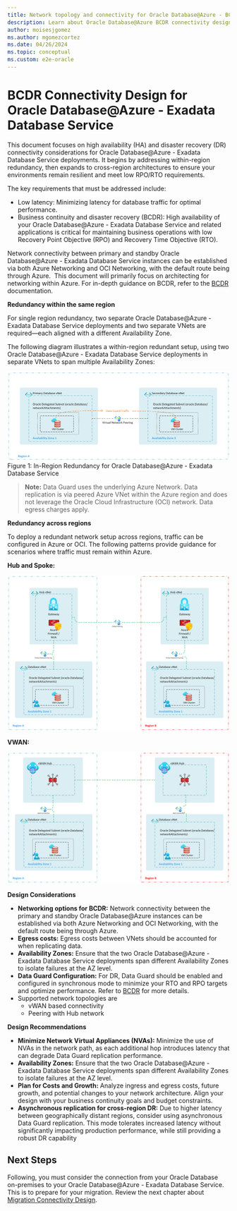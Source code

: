 ```yaml
---
title: Network topology and connectivity for Oracle Database@Azure - BCDR Connectivity Design
description: Learn about Oracle Database@Azure BCDR connectivity design.
author: moisesjgomez
ms.author: mgomezcortez
ms.date: 04/26/2024
ms.topic: conceptual
ms.custom: e2e-oracle
---
```


# BCDR Connectivity Design for Oracle Database@Azure - Exadata Database Service

This document focuses on high availability (HA) and disaster recovery (DR) connectivity considerations for Oracle Database@Azure - Exadata Database Service deployments. It begins by addressing within-region redundancy, then expands to cross-region architectures to ensure your environments remain resilient and meet low RPO/RTO requirements.

The key requirements that must be addressed include:

- Low latency: Minimizing latency for database traffic for optimal performance.
- Business continuity and disaster recovery (BCDR): High availability of your Oracle Database@Azure - Exadata Database Service and related applications is critical for maintaining business operations with low Recovery Point Objective (RPO) and Recovery Time Objective (RTO).

Network connectivity between primary and standby Oracle Database@Azure - Exadata Database Service instances can be established via both Azure Networking and OCI Networking, with the default route being through Azure.  This document will primarily focus on architecting for networking within Azure. For in-depth guidance on BCDR, refer to the [BCDR](./oracle-disaster-recovery-oracle-database-azure.md) documentation.

**Redundancy within the same region**

For single region redundancy, two separate Oracle Database@Azure - Exadata Database Service deployments and two separate VNets are required—each aligned with a different Availability Zone.

The following diagram illustrates a within-region redundant setup, using two Oracle Database@Azure - Exadata Database Service deployments in separate VNets to span multiple Availability Zones:

![In-Region Redundancy](./media/multi-availability-zone.png)
Figure 1: In-Region Redundancy for Oracle Database@Azure - Exadata Database Service

> **Note:** Data Guard uses the underlying Azure Network. Data replication is via peered Azure VNet within the Azure region and does not leverage the Oracle Cloud Infrastructure (OCI) network. Data egress charges apply.

**Redundancy across regions**

To deploy a redundant network setup across regions, traffic can be configured in Azure or OCI. The following patterns provide guidance for scenarios where traffic must remain within Azure.

**Hub and Spoke:**

![Hub and Spoke Topology](./media/hub-spoke-multi-region.png)

**VWAN:**

![VWAN Topology](./media/vwan-multi-region.png)

**Design Considerations**

- **Networking options for BCDR:** Network connectivity between the primary and standby Oracle Database@Azure instances can be established via both Azure Networking and OCI Networking, with the default route being through Azure.
- **Egress costs:** Egress costs between VNets should be accounted for when replicating data.
- **Availability Zones:** Ensure that the two Oracle Database@Azure - Exadata Database Service deployments span different Availability Zones to isolate failures at the AZ level.
- **Data Guard Configuration:** For DR, Data Guard should be enabled and configured in synchronous mode to minimize your RTO and RPO targets and optimize performance. Refer to [BCDR](./oracle-disaster-recovery-oracle-database-azure.md) for more details.
- Supported network topologies are
  - vWAN based connectivity
  - Peering with Hub network

**Design Recommendations**

- **Minimize Network Virtual Appliances (NVAs):** Minimize the use of NVAs in the network path, as each additional hop introduces latency that can degrade Data Guard replication performance.
- **Availability Zones:** Ensure that the two Oracle Database@Azure - Exadata Database Service deployments span different Availability Zones to isolate failures at the AZ level.
- **Plan for Costs and Growth:** Analyze ingress and egress costs, future growth, and potential changes to your network architecture. Align your design with your business continuity goals and budget constraints.
- **Asynchronous replication for cross-region DR:** Due to higher latency between geographically distant regions, consider using asynchronous Data Guard replication. This mode tolerates increased latency without significantly impacting production performance, while still providing a robust DR capability

## Next Steps

Following, you must consider the connection from your Oracle Database on-premises to your Oracle Database@Azure - Exadata Database Service. This is to prepare for your migration. Review the next chapter about [Migration Connectivity Design](./migration-connectivity-design.md).
